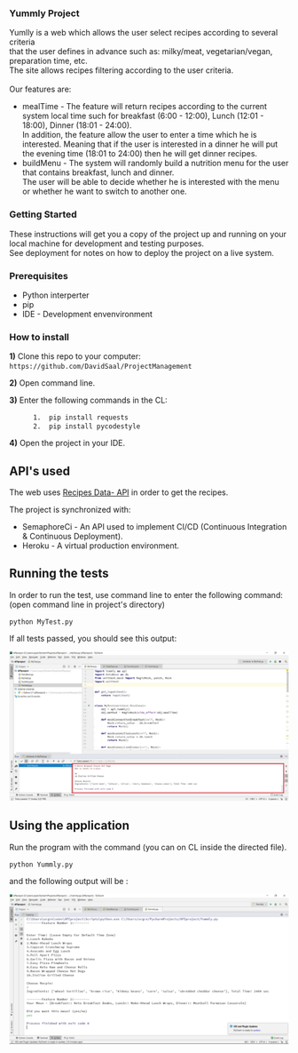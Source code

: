 ### Yummly Project

Yumlly is a web which allows the user select recipes according to several criteria<br />
that the user defines in advance such as: milky/meat, vegetarian/vegan, preparation time, etc.<br />
The site allows recipes filtering according to the user criteria.<br />  
Our features are:<br />
* mealTime - The feature will return recipes according to the current system local time such for breakfast (6:00 - 12:00), Lunch (12:01 - 18:00), Dinner (18:01 - 24:00).<br />
In addition, the feature allow the user to enter a time which he is interested. Meaning that if the user is interested in a dinner he will put the evening time (18:01 to 24:00) then he will get dinner recipes.<br />
* buildMenu - The system will randomly build a nutrition menu for the user that contains breakfast, lunch and dinner.<br />
The user will be able to decide whether he is interested with the menu or whether he want to switch to another one.<br />

### Getting Started

These instructions will get you a copy of the project up and running on your local machine for development and testing purposes.<br />
See deployment for notes on how to deploy the project on a live system.

### Prerequisites

* Python interperter
* pip
* IDE - Development envenvironment

### How to install

__1)__ Clone this repo to your computer:  `https://github.com/DavidSaal/ProjectManagement`

__2)__ Open command line.

__3)__ Enter the following commands in the CL:
```
      1.  pip install requests
      2.  pip install pycodestyle
```

__4)__ Open the project in your IDE.

## API's used

The web uses [Recipes Data- API](https://yummly.com) in order to get the recipes.  

The project is synchronized with:
* SemaphoreCi - An API used to implement CI/CD (Continuous Integration & Continuous Deployment).
* Heroku - A virtual production environment.

## Running the tests

In order to run the test, use command line to enter the following command: (open command line in project's directory)
```
python MyTest.py
```
If all tests passed, you should see this output:

![image](https://github.com/DavidSaal/ProjectManagement/blob/master/images/TestsPass.jpg)


## Using the application
Run the program with the command (you can on  CL inside the directed file).
```
python Yummly.py
```
and the following output will be : 

![image](https://github.com/DavidSaal/ProjectManagement/blob/master/images/ShowFeatures.jpg)

